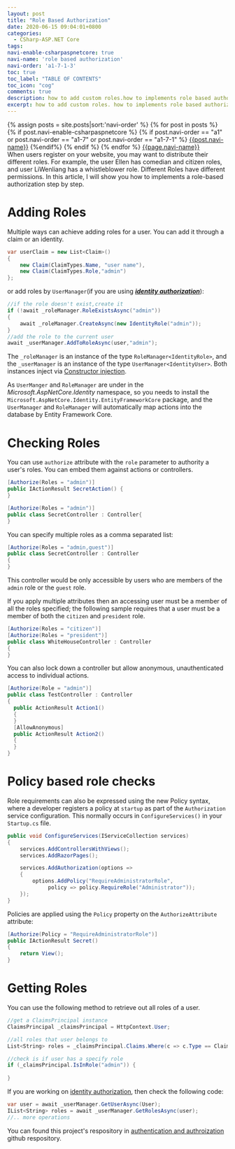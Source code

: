 ```yaml
---
layout: post
title: "Role Based Authorization"
date: 2020-06-15 09:04:01+0800
categories:
  - CSharp-ASP.NET Core
tags:
navi-enable-csharpaspnetcore: true
navi-name: 'role based authorization'
navi-order: 'a1-7-1-3'
toc: true
toc_label: "TABLE OF CONTENTS"
toc_icon: "cog"
comments: true
description: how to add custom roles.how to implements role based authorization.
excerpt: how to add custom roles. how to implements role based authorization.
---
```

<!--navigation bar-->
<div class='navi-link-container'>
  {% assign posts = site.posts|sort:'navi-order' %}
  {% for post in posts %}
    {% if post.navi-enable-csharpaspnetcore %}
        {% if post.navi-order == "a1" or 
              post.navi-order == "a1-7" or 
              post.navi-order == "a1-7-1" %}
            <a href="{{ site.baseurl }}{{ post.url }}" class='navi-link'>{{post.navi-name}}</a>
        {%endif%}
    {% endif %}
  {% endfor %}
<a class='navi-link' href="">{{page.navi-name}}</a>
</div>
<!--navigation bar-->
When users register on your website, you may want to distribute their different roles. For example, the user Ellen has comedian and citizen roles, and user LiWenliang has a whistleblower role. Different Roles have different permissions. In this article, I will show you how to implements a role-based authorization step by step.

# Adding Roles

Multiple ways can achieve adding roles for a user. You can add it through a claim or an identity.
```c#
var userClaim = new List<Claim>()
{
    new Claim(ClaimTypes.Name, "user name"),
    new Claim(ClaimTypes.Role,"admin")
};
```
or add roles by `UserManager`(if you are using ***[identity authorization][2]***):
```c#
//if the role doesn't exist,create it
if (!await _roleManager.RoleExistsAsync("admin"))
{
    await _roleManager.CreateAsync(new IdentityRole("admin"));
}
//add the role to the current user
await _userManager.AddToRoleAsync(user,"admin");
```
The `_roleManager` is an instance of the type `RoleManager<IdentityRole>`, and the `_userManager` is an instance of the type `UserManager<IdentityUser>`. Both instances inject via [Constructor injection][1].

As `UserManger` and `RoleManager` are under in the *Microsoft.AspNetCore.Identity* namespace, so you needs to install the `Microsoft.AspNetCore.Identity.EntityFrameworkCore` package, and the `UserManager` and `RoleManager` will automatically map actions into the database by Entity Framework Core. 

# Checking Roles

You can use `authorize` attribute with the `role` parameter to authority a user's roles. You can embed them against actions or controllers.

```c#
[Authorize(Roles = "admin")]
public IActionResult SecretAction() {
}

[Authorize(Roles = "admin")]
public class SecretController : Controller{
}
```

You can specify multiple roles as a comma separated list:
```c#
[Authorize(Roles = "admin,guest")]
public class SecretController : Controller
{
}
```
This controller would be only accessible by users who are members of the `admin` role or the `guest` role.

If you apply multiple attributes then an accessing user must be a member of all the roles specified; the following sample requires that a user must be a member of both the `citizen` and `president` role.
```c#
[Authorize(Roles = "citizen")]
[Authorize(Roles = "president")]
public class WhiteHouseController : Controller
{
}
```

You can also lock down a controller but allow anonymous, unauthenticated access to individual actions.

```c#
[Authorize(Role = "admin")]
public class TestController : Controller
{
  public ActionResult Action1()
  {
  }
  [AllowAnonymous]
  public ActionResult Action2()
  {
  }
}
```

# Policy based role checks
Role requirements can also be expressed using the new Policy syntax, where a developer registers a policy at `startup` as part of the `Authorization` service configuration. This normally occurs in `ConfigureServices()` in your `Startup.cs` file.
```c#
public void ConfigureServices(IServiceCollection services)
{
    services.AddControllersWithViews();
    services.AddRazorPages();

    services.AddAuthorization(options =>
    {
        options.AddPolicy("RequireAdministratorRole",
             policy => policy.RequireRole("Administrator"));
    });
}
```
Policies are applied using the `Policy` property on the `AuthorizeAttribute` attribute:
```c#
[Authorize(Policy = "RequireAdministratorRole")]
public IActionResult Secret()
{
    return View();
}
```

# Getting Roles
You can use the following method to retrieve out all roles of a user.
```c#
//get a ClaimsPrincipal instance
ClaimsPrincipal _claimsPrincipal = HttpContext.User;

//all roles that user belongs to
List<String> roles = _claimsPrincipal.Claims.Where(c => c.Type == ClaimTypes.Role).Select(s=>s.Value).ToList();

//check is if user has a specify role
if (_claimsPrincipal.IsInRole("admin")) { 
    
}
```

If you are working on [identity authorization][2], then check the following code:
```c#
var user = await _userManager.GetUserAsync(User);
IList<String> roles = await _userManager.GetRolesAsync(user);
//.. more operations
```

You can found this project's respository in [authentication and authroization][3] github respository.


[1]: https://voltwu.github.io/blog/csharp-ef/2020/02/28/Entitiy-Framework-Tutorial/
[2]: https://voltwu.github.io/blog/csharp-asp.net%20core/2020/06/09/aspnetcore-identity/
[3]: https://github.com/voltwu/C-Sharp-Web-Net-Core-authentication-and-authorization
